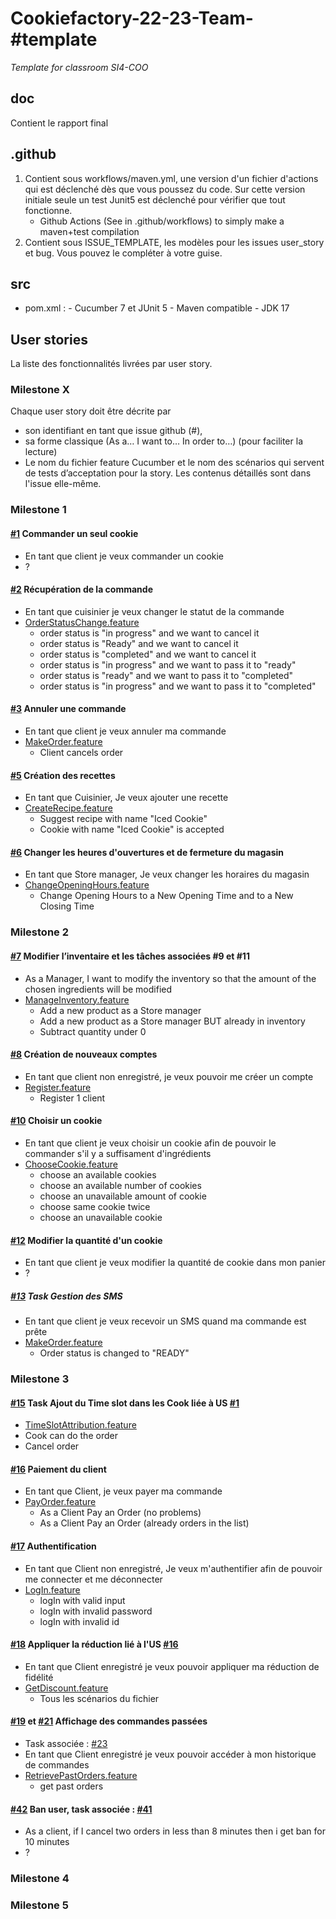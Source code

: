 # Cookiefactory-22-23-Team-#template
_Template for classroom SI4-COO_

## doc
Contient le rapport final

## .github
   1. Contient sous workflows/maven.yml, une version d'un fichier d'actions qui est déclenché dès que vous poussez du code. 
Sur cette version initiale seule un test Junit5 est déclenché pour vérifier que tout fonctionne.
       - Github Actions (See in .github/workflows) to simply make a maven+test compilation
  2. Contient sous ISSUE_TEMPLATE, les modèles pour les issues user_story et bug. Vous pouvez le compléter à votre guise.

## src
 - pom.xml : 
       - Cucumber 7 et JUnit 5
       - Maven compatible
       - JDK 17



## User stories 
La liste des fonctionnalités livrées par user story.

### Milestone X

Chaque user story doit être décrite par 
   - son identifiant en tant que issue github (#), 
   - sa forme classique (As a… I want to… In order to…) (pour faciliter la lecture)
   - Le nom du fichier feature Cucumber et le nom des scénarios qui servent de tests d’acceptation pour la story.
   Les contenus détaillés sont dans l'issue elle-même.

### Milestone 1 
#### [#1](https://github.com/PNS-Conception/cookiefactory-22-23-o/issues/1) Commander un seul cookie 
- En tant que client je veux commander un cookie
- ?
#### [#2](https://github.com/PNS-Conception/cookiefactory-22-23-o/issues/2) Récupération de la commande
- En tant que cuisinier je veux changer le statut de la commande
- [OrderStatusChange.feature](src/test/resources/features/order/OrderStatusChange.feature)
  - order status is "in progress" and we want to cancel it
  - order status is "Ready" and we want to cancel it
  - order status is "completed" and we want to cancel it
  - order status is "in progress" and we want to pass it to "ready"
  - order status is "ready" and we want to pass it to "completed"
  - order status is "in progress" and we want to pass it to "completed"
#### [#3](https://github.com/PNS-Conception/cookiefactory-22-23-o/issues/3) Annuler une commande
- En tant que client je veux annuler ma commande
- [MakeOrder.feature](src/test/resources/features/order/MakeOrder.feature)
  - Client cancels order
#### [#5](https://github.com/PNS-Conception/cookiefactory-22-23-o/issues/5) Création des recettes
- En tant que Cuisinier, Je veux ajouter une recette
- [CreateRecipe.feature](src/test/resources/features/store/CreateRecipe.feature)
  - Suggest recipe with name "Iced Cookie"
  - Cookie with  name "Iced Cookie" is accepted

#### [#6](https://github.com/PNS-Conception/cookiefactory-22-23-o/issues/6) Changer les heures d'ouvertures et de fermeture du magasin
- En tant que Store manager, Je veux changer les horaires du magasin
- [ChangeOpeningHours.feature](src/test/resources/features/store/ChangeOpeningHours.feature)
  - Change Opening Hours to a New Opening Time and to a New Closing Time

### Milestone 2
#### [#7](https://github.com/PNS-Conception/cookiefactory-22-23-o/issues/7) Modifier l’inventaire et les tâches associées #9 et #11
- As a Manager, I want to modify the inventory so that the amount of the chosen ingredients will be modified
- [ManageInventory.feature](src/test/resources/features/store/ManageInventory.feature)
  - Add a new product as a Store manager
  - Add a new product as a Store manager BUT already in inventory
  - Subtract quantity under 0
#### [#8](https://github.com/PNS-Conception/cookiefactory-22-23-o/issues/8) Création de nouveaux comptes
- En tant que client non enregistré, je veux pouvoir me créer un compte
- [Register.feature](src/test/resources/features/client/Register.feature)
  - Register 1 client
#### [#10](https://github.com/PNS-Conception/cookiefactory-22-23-o/issues/10) Choisir un cookie 
- En tant que client je veux choisir un cookie afin de pouvoir le commander s'il y a suffisament d'ingrédients
- [ChooseCookie.feature](src/test/resources/features/cookie/ChooseCookie.feature)
  - choose an available cookies 
  - choose an available number of cookies
  - choose an unavailable amount of cookie
  - choose same cookie twice
  - choose an unavailable cookie
#### [#12](https://github.com/PNS-Conception/cookiefactory-22-23-o/issues/12) Modifier la quantité d'un cookie
- En tant que client je veux modifier la quantité de cookie dans mon panier
-  ?
#####  [#13](https://github.com/PNS-Conception/cookiefactory-22-23-o/issues/13) Task Gestion des SMS
- En tant que client je veux recevoir un SMS quand ma commande est prête 
- [MakeOrder.feature](src/test/resources/features/order/MakeOrder.feature)
  - Order status is changed to "READY"
### Milestone 3
#### [#15](https://github.com/PNS-Conception/cookiefactory-22-23-o/issues/15) Task Ajout du Time slot dans les Cook liée à US [#1](https://github.com/PNS-Conception/cookiefactory-22-23-o/issues/1)
- [TimeSlotAttribution.feature](src/test/resources/features/store/TimeSlotAttribution.feature)
- Cook can do the order
- Cancel order
#### [#16](https://github.com/PNS-Conception/cookiefactory-22-23-o/issues/16) Paiement du client
- En tant que Client, je veux payer ma commande
- [PayOrder.feature](src/test/resources/features/client/PayOrder.feature)
  - As a Client Pay an Order (no problems)
  - As a Client Pay an Order (already orders in the list)
#### [#17](https://github.com/PNS-Conception/cookiefactory-22-23-o/issues/17) Authentification
- En tant que Client non enregistré, Je veux m'authentifier afin de pouvoir me connecter et me déconnecter
- [LogIn.feature](src/test/resources/features/client/LogIn.feature)
  - logIn with valid input
  - logIn with invalid password
  - logIn with invalid id
#### [#18](https://github.com/PNS-Conception/cookiefactory-22-23-o/issues/18) Appliquer la réduction lié à l'US [#16](https://github.com/PNS-Conception/cookiefactory-22-23-o/issues/16)
- En tant que Client enregistré je veux pouvoir appliquer ma réduction de fidélité
- [GetDiscount.feature](src/test/resources/features/order/GetDiscount.feature)
  - Tous les scénarios du fichier

#### [#19](https://github.com/PNS-Conception/cookiefactory-22-23-o/issues/19) et [#21](https://github.com/PNS-Conception/cookiefactory-22-23-o/issues/21) Affichage des commandes passées
- Task associée : [#23](https://github.com/PNS-Conception/cookiefactory-22-23-o/issues/23)
- En tant que Client enregistré je veux pouvoir accéder à mon historique de commandes
- [RetrievePastOrders.feature](src/test/resources/features/client/RetrievePastOrders.feature)
    - get past orders
#### [#42](https://github.com/PNS-Conception/cookiefactory-22-23-o/issues/42) Ban user, task associée : [#41](https://github.com/PNS-Conception/cookiefactory-22-23-o/issues/41)
- As a client, if I cancel two orders in less than 8 minutes then i get ban for 10 minutes
- ?
### Milestone 4

### Milestone 5

   
   
